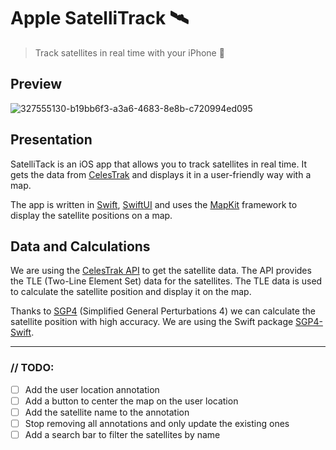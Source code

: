 # Apple SatelliTrack 🛰️

> Track satellites in real time with your iPhone 📱

## Preview
![327555130-b19bb6f3-a3a6-4683-8e8b-c720994ed095](https://github.com/tigrou23/Apple-SatelliTrack/assets/54220880/c54327e5-352a-488f-9d4f-ae482bb28cb2)
## Presentation
SatelliTack is an iOS app that allows you to track satellites in real time. It gets the data from [CelesTrak](https://www.celestrak.com/) and displays it in a user-friendly way with a map. 

The app is written in [Swift](https://www.swift.org/), [SwiftUI](https://developer.apple.com/xcode/swiftui/) and uses the [MapKit](https://developer.apple.com/documentation/mapkit/) framework to display the satellite positions on a map.

## Data and Calculations

We are using the [CelesTrak API](https://www.celestrak.com/NORAD/elements/) to get the satellite data. The API provides the TLE (Two-Line Element Set) data for the satellites. The TLE data is used to calculate the satellite position and display it on the map.

Thanks to [SGP4](https://en.wikipedia.org/wiki/Simplified_perturbations_models) (Simplified General Perturbations 4) we can calculate the satellite position with high accuracy. We are using the Swift package [SGP4-Swift](https://swiftpackageindex.com/csanfilippo/swift-sgp4).

___
### // TODO:
- [ ] Add the user location annotation
- [ ] Add a button to center the map on the user location
- [ ] Add the satellite name to the annotation
- [ ] Stop removing all annotations and only update the existing ones
- [ ] Add a search bar to filter the satellites by name

